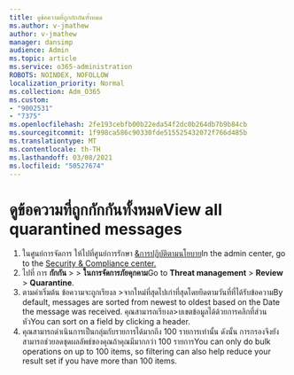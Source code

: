 ```yaml
---
title: ดูข้อความที่ถูกกักกันทั้งหมด
ms.author: v-jmathew
author: v-jmathew
manager: dansimp
audience: Admin
ms.topic: article
ms.service: o365-administration
ROBOTS: NOINDEX, NOFOLLOW
localization_priority: Normal
ms.collection: Adm_O365
ms.custom:
- "9002531"
- "7375"
ms.openlocfilehash: 2fe193cebfb00b22eda54f2dc0b264db7b9b84cb
ms.sourcegitcommit: 1f998ca586c90330fde515525432072f766d485b
ms.translationtype: MT
ms.contentlocale: th-TH
ms.lasthandoff: 03/08/2021
ms.locfileid: "50527674"
---
```

# <a name="view-all-quarantined-messages"></a><span data-ttu-id="68b2c-102">ดูข้อความที่ถูกกักกันทั้งหมด</span><span class="sxs-lookup"><span data-stu-id="68b2c-102">View all quarantined messages</span></span>

1. <span data-ttu-id="68b2c-103">ในศูนย์การจัดการ ให้ไปที่ศูนย์การรักษา [&การปฏิบัติตามนโยบาย](https://go.microsoft.com/fwlink/p/?linkid=2077143)</span><span class="sxs-lookup"><span data-stu-id="68b2c-103">In the admin center, go to the [Security & Compliance center.](https://go.microsoft.com/fwlink/p/?linkid=2077143)</span></span>
2. <span data-ttu-id="68b2c-104">ไปที่ การ **กักกัน**  >    >  **ในการจัดการภัยคุกคาม**</span><span class="sxs-lookup"><span data-stu-id="68b2c-104">Go to **Threat management** > **Review** > **Quarantine**.</span></span>
3. <span data-ttu-id="68b2c-105">ตามค่าเริ่มต้น ข้อความจะถูกเรียงล >จากใหม่ที่สุดไปเก่าที่สุดโดยยึดตามวันที่ที่ได้รับข้อความ</span><span class="sxs-lookup"><span data-stu-id="68b2c-105">By default, messages are sorted from newest to oldest based on the Date the message was received.</span></span> <span data-ttu-id="68b2c-106">คุณสามารถเรียงล>บเขตข้อมูลได้ด้วยการคลิกที่ส่วนหัว</span><span class="sxs-lookup"><span data-stu-id="68b2c-106">You can sort on a field by clicking a header.</span></span>
4. <span data-ttu-id="68b2c-107">คุณสามารถดําเนินการเป็นกลุ่มกับรายการได้มากถึง 100 รายการเท่านั้น ดังนั้น การกรองจึงยังสามารถช่วยลดชุดผลลัพธ์ของคุณถ้าคุณมีมากกว่า 100 รายการ</span><span class="sxs-lookup"><span data-stu-id="68b2c-107">You can only do bulk operations on up to 100 items, so filtering can also help reduce your result set if you have more than 100 items.</span></span>
